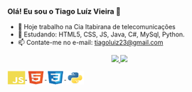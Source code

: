 ### Olá! Eu sou o Tiago Luíz Vieira 👋

- 🔭 Hoje trabalho na Cia Itabirana de telecomunicações
- 🌱 Estudando: HTML5, CSS, JS, Java, C#, MySql, Python.
- 📫 Contate-me no e-mail: tiagoluiz23@gmail.com
<div align="center">
  <a href="https://github.com/tiagoluiz23">
  <img height="180em" src="https://github-readme-stats.vercel.app/api?username=tiagoluiz23&show_icons=true&theme=dracula&include_all_commits=true&count_private=true"/>
  <img height="180em" src="https://github-readme-stats.vercel.app/api/top-langs/?username=tiagoluiz23&layout=compact&langs_count=7&theme=dracula"/>
</div>

<div style="display: inline_block"><br>
  <img align="center" alt="Rafa-Js" height="30" width="40" src="https://raw.githubusercontent.com/devicons/devicon/master/icons/javascript/javascript-plain.svg">
  
  <img align="center" alt="Rafa-HTML" height="30" width="40" src="https://raw.githubusercontent.com/devicons/devicon/master/icons/html5/html5-original.svg">
  <img align="center" alt="Rafa-CSS" height="30" width="40" src="https://raw.githubusercontent.com/devicons/devicon/master/icons/css3/css3-original.svg">
  <img align="center" alt="Rafa-Python" height="30" width="40" src="https://raw.githubusercontent.com/devicons/devicon/master/icons/python/python-original.svg">
  
  
</div>
  
  ##
 
